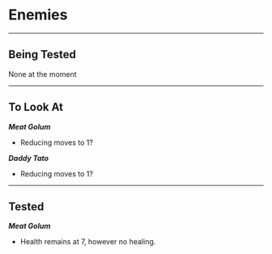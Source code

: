 # Enemies
---
## Being Tested

None at the moment

---
## To Look At

_**Meat Golum**_
* Reducing moves to 1?

_**Daddy Tato**_
* Reducing moves to 1?

---
## Tested

_**Meat Golum**_

* Health remains at 7, however no healing.
